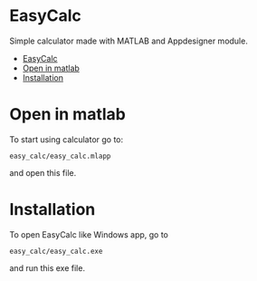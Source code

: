 # EasyCalc
Simple calculator made with MATLAB and Appdesigner module.


- [EasyCalc](#easycalc)
- [Open in matlab](#open-in-matlab)
- [Installation](#installation)

# Open in matlab
To start using calculator go to:
```
easy_calc/easy_calc.mlapp
```
and open this file.


# Installation
To open EasyCalc like Windows app, go to
```
easy_calc/easy_calc.exe
```
and run this exe file.

